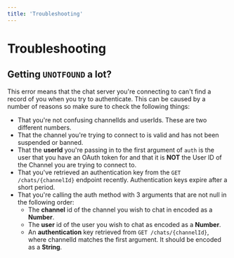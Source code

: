 ```yaml
---
title: 'Troubleshooting'
---
```

# Troubleshooting

## Getting `UNOTFOUND` a lot?

This error means that the chat server you're connecting to can't find a record of you when you try to authenticate. This can be caused by a number of reasons so make sure to check the following things:

- That you're not confusing channelIds and userIds. These are two different numbers.
- That the channel you're trying to connect to is valid and has not been suspended or banned.
- That the **userId** you're passing in to the first argument of `auth` is the user that you have an OAuth token for and that it is **NOT** the User ID of the Channel you are trying to connect to.
- That you've retrieved an authentication key from the `GET /chats/{channelId}` endpoint recently. Authentication keys expire after a short period.
- That you're calling the auth method with 3 arguments that are not null in the following order:
  - The **channel** id of the channel you wish to chat in encoded as a **Number**.
  - The **user** id of the user you wish to chat as encoded as a **Number**.
  - An **authentication** key retrieved from `GET /chats/{channelId}`, where channelId matches the first argument. It should be encoded as a **String**.
